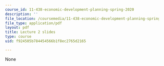 ```yaml
---
course_id: 11-438-economic-development-planning-spring-2020
description: ''
file_location: /coursemedia/11-438-economic-development-planning-spring-2020/f924505b784454566b1f8ec2765d2165_MIT11_438s20_lec2.pdf
file_type: application/pdf
layout: pdf
title: Lecture 2 slides
type: course
uid: f924505b784454566b1f8ec2765d2165

---
```

None